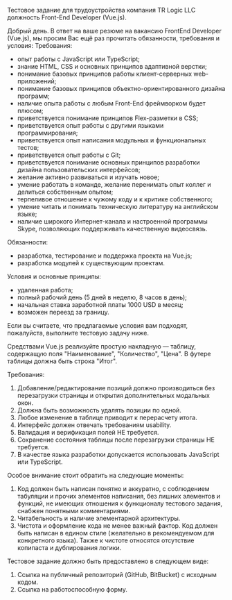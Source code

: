 Тестовое задание для трудоустройства компания TR Logic LLC должность Front-End Developer (Vue.js).


Добрый день. 
В ответ на ваше резюме на вакансию FrontEnd Developer (Vue.js), мы просим Вас ещё раз прочитать обязанности, требования и условия: 
Требования: 
- опыт работы с JavaScript или TypeScript; 
- знание HTML, CSS и основных принципов адаптивной верстки; 
- понимание базовых принципов работы клиент-серверных web-приложений; 
- понимание базовых принципов объектно-ориентированного дизайна программ; 
- наличие опыта работы с любым Front-End фреймворком будет плюсом; 
- приветствуется понимание принципов Flex-разметки в CSS; 
- приветствуется опыт работы с другими языками программирования; 
- приветствуется опыт написания модульных и функциональных тестов; 
- приветствуется опыт работы с Git; 
- приветствуется понимание основных принципов разработки дизайна пользовательских интерфейсов; 
- желание активно развиваться и изучать новое; 
- умение работать в команде, желание перенимать опыт коллег и делиться собственным опытом; 
- терпеливое отношение к чужому коду и к критике собственного; 
- умение читать и понимать техническую литературу на английском языке; 
- наличие широкого Интернет-канала и настроенной программы Skype, позволяющих поддерживать качественную видеосвязь.

Обязанности: 
- разработка, тестирование и поддержка проекта на Vue.js; 
- разработка модулей к существующим проектам.

Условия и основные принципы: 
- удаленная работа; 
- полный рабочий день (5 дней в неделю, 8 часов в день); 
- начальная ставка заработной платы 1000 USD в месяц; 
- возможен переезд за границу.

Если вы считаете, что предлагаемые условия вам подходят, пожалуйста, выполните тестовую задачу ниже.

Средствами Vue.js реализуйте простую накладную — таблицу, 
содержащую поля "Наименование", "Количество", "Цена". В футере таблицы должна 
быть строка "Итог".

Требования:

1. Добавление/редактирование позиций должно производиться без перезагрузки 
страницы и открытия дополнительных модальных окон. 
2. Должна быть возможность удалять позиции по одной. 
3. Любое изменение в таблице приводит к перерасчету итога. 
4. Интерфейс должен отвечать требованиям usability. 
5. Валидация и верификация полей НЕ требуется. 
6. Сохранение состояния таблицы после перезагрузки страницы НЕ требуется. 
7. В качестве языка разработки допускается использовать JavaScript или TypeScript.

Особое внимание стоит обратить на следующие моменты:

1. Код должен быть написан понятно и аккуратно, с соблюдением табуляции и прочих 
элементов написания, без лишних элементов и функций, не имеющих отношения к 
функционалу тестового задания, снабжен понятными комментариями. 
2. Читабельность и наличие элементарной архитектуры. 
3. Чистота и оформление кода не менее важный фактор. Код должен быть написан в 
едином стиле (желательно в рекомендуемом для конкретного языка). 
Также к чистоте относятся отсутствие копипаста и дублирования логики.

Тестовое задание должно быть предоставлено в следующем виде:

1. Ссылка на публичный репозиторий (GitHub, BitBucket) с исходным кодом. 
2. Ссылка на работоспособную форму.

